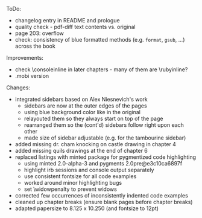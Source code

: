 

ToDo:
 
  * changelog entry in README and prologue
  * quality check - pdf-diff text contents vs. original
  * page 203: overflow
  * check: consistency of blue formatted methods (e.g. `format`, `gsub`, ...) across the book

Improvements:

  * check \consoleinline in later chapters - many of them are \rubyinline?
  * .mobi version


Changes:

  * integrated sidebars based on Alex Niesnevich's work
    - sidebars are now at the outer edges of the pages
    - using blue background color like in the original
    - relayouted them so they always start on top of the page
    - rearranged them so the (cont'd) sidebars follow right upon each other
    - made size of sidebar adjustable (e.g. for the tambourine sidebar)
  * added missing dr. cham knocking on castle drawing in chapter 4
  * added missing quils drawings at the end of chapter 6
  * replaced listings with minted package for pygmentized code highlighting
    - using minted 2.0-alpha-3 and pygments 2.0pre@e3c10ca6897f
    - highlight irb sessions and console output separately
    - use consistent fontsize for all code examples
    - worked around minor highlighting bugs
    - set \widowpenalty to prevent widows
  * corrected few occurrences of inconsistently indented code examples
  * cleaned up chapter breaks (ensure blank pages before chapter breaks) 
  * adapted papersize to 8.125 x 10.250 (and fontsize to 12pt)
